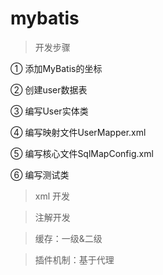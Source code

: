 # mybatis

> 开发步骤 

① 添加MyBatis的坐标 

② 创建user数据表
 
③ 编写User实体类 

④ 编写映射⽂件UserMapper.xml 

⑤ 编写核⼼⽂件SqlMapConfig.xml 

⑥ 编写测试类 

> xml 开发

> 注解开发

> 缓存：一级&二级

> 插件机制：基于代理